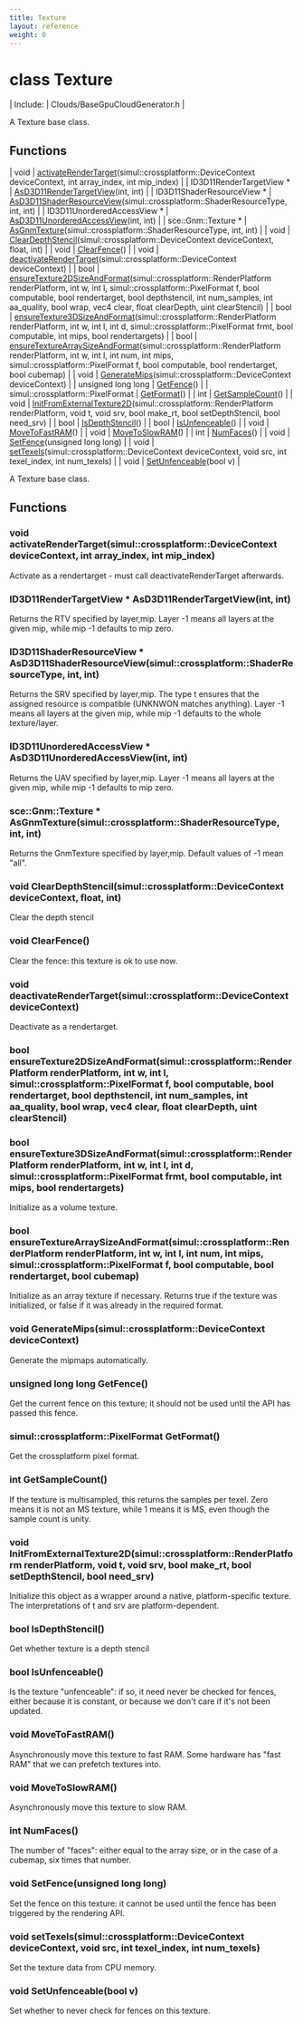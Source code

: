 ```yaml
---
title: Texture
layout: reference
weight: 0
---
```

class Texture
===

| Include: | Clouds/BaseGpuCloudGenerator.h |

A Texture base class.
  


Functions
---

| void | [activateRenderTarget](#activateRenderTarget)(simul::crossplatform::DeviceContext deviceContext, int array_index, int mip_index) |
| ID3D11RenderTargetView * | [AsD3D11RenderTargetView](#AsD3D11RenderTargetView)(int, int) |
| ID3D11ShaderResourceView * | [AsD3D11ShaderResourceView](#AsD3D11ShaderResourceView)(simul::crossplatform::ShaderResourceType, int, int) |
| ID3D11UnorderedAccessView * | [AsD3D11UnorderedAccessView](#AsD3D11UnorderedAccessView)(int, int) |
| sce::Gnm::Texture * | [AsGnmTexture](#AsGnmTexture)(simul::crossplatform::ShaderResourceType, int, int) |
| void | [ClearDepthStencil](#ClearDepthStencil)(simul::crossplatform::DeviceContext deviceContext, float, int) |
| void | [ClearFence](#ClearFence)() |
| void | [deactivateRenderTarget](#deactivateRenderTarget)(simul::crossplatform::DeviceContext deviceContext) |
| bool | [ensureTexture2DSizeAndFormat](#ensureTexture2DSizeAndFormat)(simul::crossplatform::RenderPlatform renderPlatform, int w, int l, simul::crossplatform::PixelFormat f, bool computable, bool rendertarget, bool depthstencil, int num_samples, int aa_quality, bool wrap, vec4 clear, float clearDepth, uint clearStencil) |
| bool | [ensureTexture3DSizeAndFormat](#ensureTexture3DSizeAndFormat)(simul::crossplatform::RenderPlatform renderPlatform, int w, int l, int d, simul::crossplatform::PixelFormat frmt, bool computable, int mips, bool rendertargets) |
| bool | [ensureTextureArraySizeAndFormat](#ensureTextureArraySizeAndFormat)(simul::crossplatform::RenderPlatform renderPlatform, int w, int l, int num, int mips, simul::crossplatform::PixelFormat f, bool computable, bool rendertarget, bool cubemap) |
| void | [GenerateMips](#GenerateMips)(simul::crossplatform::DeviceContext deviceContext) |
| unsigned long long | [GetFence](#GetFence)() |
| simul::crossplatform::PixelFormat | [GetFormat](#GetFormat)() |
| int | [GetSampleCount](#GetSampleCount)() |
| void | [InitFromExternalTexture2D](#InitFromExternalTexture2D)(simul::crossplatform::RenderPlatform renderPlatform, void t, void srv, bool make_rt, bool setDepthStencil, bool need_srv) |
| bool | [IsDepthStencil](#IsDepthStencil)() |
| bool | [IsUnfenceable](#IsUnfenceable)() |
| void | [MoveToFastRAM](#MoveToFastRAM)() |
| void | [MoveToSlowRAM](#MoveToSlowRAM)() |
| int | [NumFaces](#NumFaces)() |
| void | [SetFence](#SetFence)(unsigned long long) |
| void | [setTexels](#setTexels)(simul::crossplatform::DeviceContext deviceContext, void src, int texel_index, int num_texels) |
| void | [SetUnfenceable](#SetUnfenceable)(bool v) |

A Texture base class.
  


Functions
---

### <a name="activateRenderTarget"/>void activateRenderTarget(simul::crossplatform::DeviceContext deviceContext, int array_index, int mip_index)
Activate as a rendertarget - must call deactivateRenderTarget afterwards.

### <a name="AsD3D11RenderTargetView"/>ID3D11RenderTargetView * AsD3D11RenderTargetView(int, int)
Returns the RTV specified by layer,mip. Layer -1 means all layers at the given mip, while mip -1 defaults to mip zero.

### <a name="AsD3D11ShaderResourceView"/>ID3D11ShaderResourceView * AsD3D11ShaderResourceView(simul::crossplatform::ShaderResourceType, int, int)
Returns the SRV specified by layer,mip. The type t ensures that the assigned resource is compatible (UNKNWON matches anything).
Layer -1 means all layers at the given mip, while mip -1 defaults to the whole texture/layer.

### <a name="AsD3D11UnorderedAccessView"/>ID3D11UnorderedAccessView * AsD3D11UnorderedAccessView(int, int)
Returns the UAV specified by layer,mip. Layer -1 means all layers at the given mip, while mip -1 defaults to mip zero.

### <a name="AsGnmTexture"/>sce::Gnm::Texture * AsGnmTexture(simul::crossplatform::ShaderResourceType, int, int)
Returns the GnmTexture specified by layer,mip. Default values of -1 mean "all".

### <a name="ClearDepthStencil"/>void ClearDepthStencil(simul::crossplatform::DeviceContext deviceContext, float, int)
Clear the depth stencil

### <a name="ClearFence"/>void ClearFence()
Clear the fence: this texture is ok to use now.

### <a name="deactivateRenderTarget"/>void deactivateRenderTarget(simul::crossplatform::DeviceContext deviceContext)
Deactivate as a rendertarget.

### <a name="ensureTexture2DSizeAndFormat"/>bool ensureTexture2DSizeAndFormat(simul::crossplatform::RenderPlatform renderPlatform, int w, int l, simul::crossplatform::PixelFormat f, bool computable, bool rendertarget, bool depthstencil, int num_samples, int aa_quality, bool wrap, vec4 clear, float clearDepth, uint clearStencil)

### <a name="ensureTexture3DSizeAndFormat"/>bool ensureTexture3DSizeAndFormat(simul::crossplatform::RenderPlatform renderPlatform, int w, int l, int d, simul::crossplatform::PixelFormat frmt, bool computable, int mips, bool rendertargets)
Initialize as a volume texture.

### <a name="ensureTextureArraySizeAndFormat"/>bool ensureTextureArraySizeAndFormat(simul::crossplatform::RenderPlatform renderPlatform, int w, int l, int num, int mips, simul::crossplatform::PixelFormat f, bool computable, bool rendertarget, bool cubemap)
Initialize as an array texture if necessary. Returns true if the texture was initialized, or false if it was already in the required format.

### <a name="GenerateMips"/>void GenerateMips(simul::crossplatform::DeviceContext deviceContext)
Generate the mipmaps automatically.

### <a name="GetFence"/>unsigned long long GetFence()
Get the current fence on this texture; it should not be used until the API has passed this fence.

### <a name="GetFormat"/>simul::crossplatform::PixelFormat GetFormat()
Get the crossplatform pixel format.

### <a name="GetSampleCount"/>int GetSampleCount()
If the texture is multisampled, this returns the samples per texel. Zero means it is not an MS texture,
while 1 means it is MS, even though the sample count is unity.

### <a name="InitFromExternalTexture2D"/>void InitFromExternalTexture2D(simul::crossplatform::RenderPlatform renderPlatform, void t, void srv, bool make_rt, bool setDepthStencil, bool need_srv)
Initialize this object as a wrapper around a native, platform-specific texture. The interpretations of t and srv are platform-dependent.

### <a name="IsDepthStencil"/>bool IsDepthStencil()
Get whether texture is a depth stencil

### <a name="IsUnfenceable"/>bool IsUnfenceable()
Is the texture "unfenceable": if so, it need never be checked for fences, either because it is constant,
or because we don't care if it's not been updated.

### <a name="MoveToFastRAM"/>void MoveToFastRAM()
Asynchronously move this texture to fast RAM.
Some hardware has "fast RAM" that we can prefetch textures into.

### <a name="MoveToSlowRAM"/>void MoveToSlowRAM()
Asynchronously move this texture to slow RAM.

### <a name="NumFaces"/>int NumFaces()
The number of "faces": either equal to the array size, or in the case of a cubemap, six times that number.

### <a name="SetFence"/>void SetFence(unsigned long long)
Set the fence on this texture: it cannot be used until the fence has been triggered by the rendering API.

### <a name="setTexels"/>void setTexels(simul::crossplatform::DeviceContext deviceContext, void src, int texel_index, int num_texels)
Set the texture data from CPU memory.

### <a name="SetUnfenceable"/>void SetUnfenceable(bool v)
Set whether to never check for fences on this texture.
